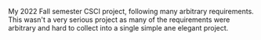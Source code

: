 My 2022 Fall semester CSCI project, following many arbitrary requirements. This wasn't a very serious project as many of the requirements were arbitrary and hard to collect into a single simple ane elegant project.
